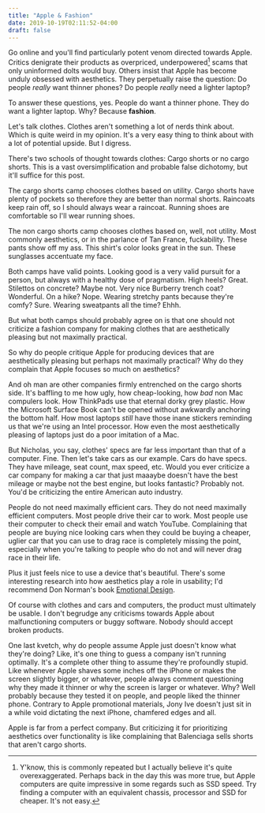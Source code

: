 ```yaml
---
title: "Apple & Fashion"
date: 2019-10-19T02:11:52-04:00
draft: false
---
```


Go online and you'll find particularly potent venom directed towards
Apple. Critics denigrate their products as overpriced,
underpowered[^1] scams that only uninformed dolts would buy. Others
insist that Apple has become unduly obsessed with aesthetics. They
perpetually raise the question: Do people *really* want thinner
phones? Do people *really* need a lighter laptop?

[^1]: Y'know, this is commonly repeated but I actually believe it's
    quite overexaggerated. Perhaps back in the day this was more true,
    but Apple computers are quite impressive in some regards such as
    SSD speed. Try finding a computer with an equivalent chassis,
    processor and SSD for cheaper. It's not easy.

To answer these questions, yes. People do want a thinner phone. They
do want a lighter laptop. Why? Because **fashion**.

Let's talk clothes. Clothes aren't something a lot of nerds think
about. Which is quite weird in my opinion. It's a very easy thing to
think about with a lot of potential upside. But I digress.

There's two schools of thought towards clothes: Cargo shorts or no
cargo shorts. This is a vast oversimplification and probable false
dichotomy, but it'll suffice for this post.

The cargo shorts camp chooses clothes based on utility. Cargo shorts
have plenty of pockets so therefore they are better than normal
shorts. Raincoats keep rain off, so I should always wear a
raincoat. Running shoes are comfortable so I'll wear running shoes.

The non cargo shorts camp chooses clothes based on, well, not
utility. Most commonly aesthetics, or in the parlance of Tan France,
fuckability. These pants show off my ass. This shirt's color looks
great in the sun. These sunglasses accentuate my face.

Both camps have valid points. Looking good is a very valid pursuit for
a person, but always with a healthy dose of pragmatism. High heels?
Great. Stilettos on concrete? Maybe not. Very nice Burberry trench
coat? Wonderful. On a hike? Nope. Wearing stretchy pants because
they're comfy? Sure. Wearing sweatpants all the time? Ehhh.

But what both camps should probably agree on is that one should not
criticize a fashion company for making clothes that are aesthetically
pleasing but not maximally practical.

So why do people critique Apple for producing devices that are
aesthetically pleasing but perhaps not maximally practical? Why do
they complain that Apple focuses so much on aesthetics?

And oh man are other companies firmly entrenched on the cargo shorts
side. It's baffling to me how ugly, how cheap-looking, how *bad* non
Mac compulers look. How ThinkPads use that eternal dorky grey
plastic. How the Microsoft Surface Book can't be opened without
awkwardly anchoring the bottom half. How most laptops *still* have
those inane stickers reminding us that we're using an Intel
processor. How even the most aesthetically pleasing of laptops just do
a poor imitation of a Mac.

But Nicholas, you say, clothes' specs are far less important than that
of a computer. Fine. Then let's take cars as our example.  Cars do
have specs. They have mileage, seat count, max speed, etc. Would you
ever criticize a car company for making a car that just maaaybe
doesn't have the best mileage or maybe not the best engine, but looks
fantastic? Probably not. You'd be criticizing the entire American auto
industry.

People do not need maximally efficient cars. They do not need
maximally efficient computers. Most people drive their car to
work. Most people use their computer to check their email and watch
YouTube. Complaining that people are buying nice looking cars when
they could be buying a cheaper, uglier car that you can use to drag
race is completely missing the point, especially when you're talking
to people who do not and will never drag race in their life.

Plus it just feels nice to use a device that's beautiful. There's some
interesting research into how aesthetics play a role in usability; I'd
recommend Don Norman's book [Emotional
Design](https://www.nngroup.com/books/emotional-design/).

Of course with clothes and cars and computers, the product must
ultimately be usable. I don't begrudge any criticisms towards Apple
about malfunctioning computers or buggy software. Nobody should accept
broken products.

One last kvetch, why do people assume Apple just doesn't know what
they're doing?  Like, it's one thing to guess a company isn't running
optimally. It's a complete other thing to assume they're profoundly
stupid. Like whenever Apple shaves some inches off the iPhone or makes
the screen slightly bigger, or whatever, people always comment
questioning why they made it thinner or why the screen is larger or
whatever. Why? Well probably because they tested it on people, and
people liked the thinner phone. Contrary to Apple promotional
materials, Jony Ive doesn't just sit in a while void dictating the
next iPhone, chamfered edges and all.

Apple is far from a perfect company. But criticizing it for
prioritizing aesthetics over functionality is like complaining that
Balenciaga sells shorts that aren't cargo shorts.
